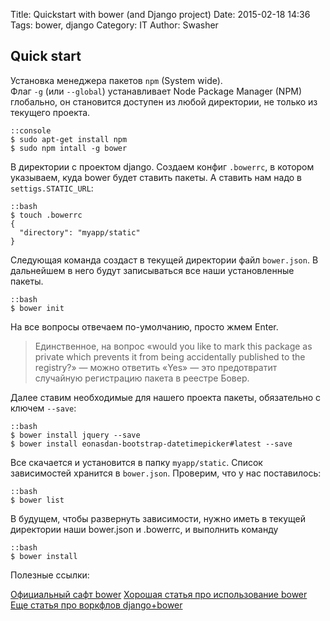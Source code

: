 Title: Quickstart with bower (and Django project)
Date: 2015-02-18 14:36
Tags: bower, django
Category: IT
Author: Swasher

Quick start
----------------

Установка менеджера пакетов `npm` (System wide).  
Флаг `-g` (или `--global`) устанавливает Node Package Manager (NPM) глобально, он становится доступен из любой директории, не только из текущего проекта.

    ::console
    $ sudo apt-get install npm
    $ sudo npm intall -g bower

В директории с проектом django.
Создаем конфиг `.bowerrc`, в котором указываем, куда bower будет ставить пакеты.
А ставить нам надо в `settigs.STATIC_URL`:

    ::bash
    $ touch .bowerrc
    {
      "directory": "myapp/static"
    }

Следующая команда создаст в текущей директории файл `bower.json`. В дальнейшем в него будут записываться все наши установленные пакеты.
    
    ::bash
    $ bower init
    
На все вопросы отвечаем по-умолчанию, просто жмем Enter. 

> Единственное, на вопрос «would you like to mark this package as private which prevents it from being accidentally published to the registry?» — можно ответить «Yes» — это предотвратит случайную регистрацию пакета в реестре Бовер.

Далее ставим необходимые для нашего проекта пакеты, обязательно с ключем `--save`:

    ::bash
    $ bower install jquery --save
    $ bower install eonasdan-bootstrap-datetimepicker#latest --save
    
Все скачается и установится в папку `myapp/static`. Список зависимостей хранится в `bower.json`. Проверим, что у нас поставилось:
 
    ::bash
    $ bower list

В будущем, чтобы развернуть зависимости, нужно иметь в текущей директории наши bower.json и .bowerrc, и выполнить команду
    
    ::bash
    $ bower install

Полезные ссылки:

[Официальный сафт bower](http://bower.io/)
[Хорошая статья про использование bower](http://nano.sapegin.ru/all/bower)
[Еще статья про воркфлов django+bower](http://axiacore.com/blog/effective-dependency-management-django-using-bower/)
